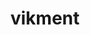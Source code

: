 ---
title: vikment
parent: Words
last_modified_date: 2021-12-26

see_also:
  - vik
transcriptions:
  - ˈvɪkmənt
translations:
  - victory
  - success
etymology:
  From Billzonian [vik](vik).
---